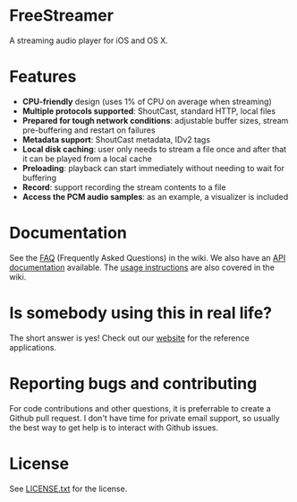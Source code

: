 FreeStreamer
====================

A streaming audio player for iOS and OS X.

Features
====================

- **CPU-friendly** design (uses 1% of CPU on average when streaming)
- **Multiple protocols supported**: ShoutCast, standard HTTP, local files
- **Prepared for tough network conditions**: adjustable buffer sizes, stream pre-buffering and restart on failures
- **Metadata support**: ShoutCast metadata, IDv2 tags
- **Local disk caching**: user only needs to stream a file once and after that it can be played from a local cache
- **Preloading**: playback can start immediately without needing to wait for buffering
- **Record**: support recording the stream contents to a file
- **Access the PCM audio samples**: as an example, a visualizer is included

Documentation
====================

See the [FAQ](https://github.com/muhku/FreeStreamer/wiki/FreeStreamer-FAQ) (Frequently Asked Questions) in the wiki. We also have an [API documentation](http://muhku.github.io/FreeStreamer/api/) available. The [usage instructions](https://github.com/muhku/FreeStreamer/wiki/Using-the-player-in-your-own-project) are also covered in the wiki.

Is somebody using this in real life?
====================

The short answer is yes! Check out our [website](http://muhku.github.io/FreeStreamer/) for the reference applications.

Reporting bugs and contributing
====================

For code contributions and other questions, it is preferrable to create a Github pull request. I don't have time for private email support, so usually the best way to get help is to interact with Github issues.

License
====================

See [LICENSE.txt](https://github.com/muhku/FreeStreamer/blob/master/LICENSE.txt) for the license.
